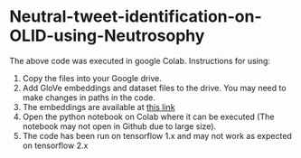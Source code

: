 # Neutral-tweet-identification-on-OLID-using-Neutrosophy
The above code was executed in google Colab.
Instructions for using:
1. Copy the files into your Google drive.
2. Add GloVe embeddings and dataset files to the drive. You may need to make changes in paths in the code.
3. The embeddings are available at [this link](https://nlp.stanford.edu/projects/glove/)
4. Open the python notebook on Colab where it can be executed (The notebook may not open in Github due to large size).
5. The code has been run on tensorflow 1.x and may not work as expected on tensorflow 2.x
